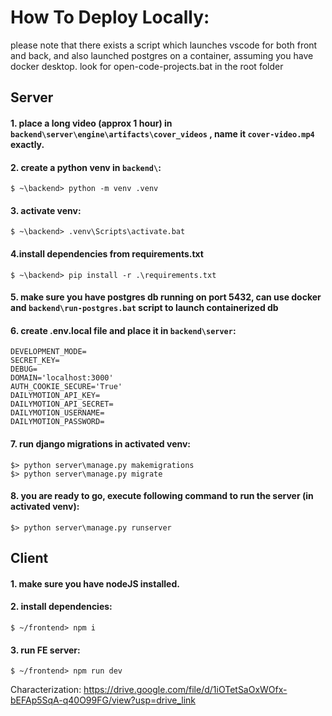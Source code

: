 # How To Deploy Locally:

please note that there exists a script which launches vscode for both front and back, and also launched postgres on a container, assuming you have docker desktop.
look for open-code-projects.bat in the root folder

## Server

#### 1. place a long video (approx 1 hour) in `backend\server\engine\artifacts\cover_videos` , name it `cover-video.mp4` exactly.

#### 2. create a python venv in `backend\`:
`$ ~\backend> python -m venv .venv` 

#### 3. activate venv:
`$ ~\backend> .venv\Scripts\activate.bat` 

#### 4.install dependencies from requirements.txt
`$ ~\backend> pip install -r .\requirements.txt`

#### 5. make sure you have postgres db running on port 5432, can use docker and `backend\run-postgres.bat` script to launch containerized db

#### 6. create .env.local file and place it in `backend\server`:
```
DEVELOPMENT_MODE=
SECRET_KEY=
DEBUG=
DOMAIN='localhost:3000'
AUTH_COOKIE_SECURE='True'
DAILYMOTION_API_KEY=
DAILYMOTION_API_SECRET=
DAILYMOTION_USERNAME=
DAILYMOTION_PASSWORD=
```
#### 7. run django migrations in activated venv:
```
$> python server\manage.py makemigrations
$> python server\manage.py migrate
```

#### 8. you are ready to go, execute following command to run the server (in activated venv):
`$> python server\manage.py runserver`


## Client

#### 1. make sure you have nodeJS installed.

#### 2. install dependencies:
`$ ~/frontend> npm i`

#### 3. run FE server:
`$ ~/frontend> npm run dev`

Characterization:
https://drive.google.com/file/d/1iOTetSaOxWOfx-bEFAp5SqA-q40O99FG/view?usp=drive_link


